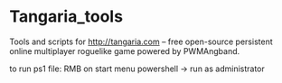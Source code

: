 # Tangaria_tools
Tools and scripts for http://tangaria.com –  free open-source persistent online multiplayer roguelike game powered by PWMAngband.

to run ps1 file:
RMB on start menu powershell -> run as administrator
